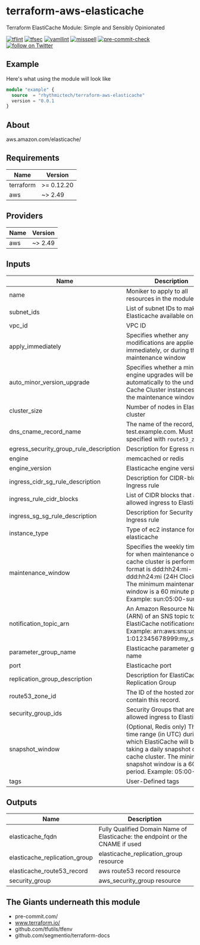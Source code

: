 # terraform-aws-elasticache
Terraform ElastiCache Module: Simple and Sensibly Opinionated

[![tflint](https://github.com/rhythmictech/terraform-aws-elasticache/workflows/tflint/badge.svg?branch=main&event=push)](https://github.com/rhythmictech/terraform-aws-elasticache/actions?query=workflow%3Atflint+event%3Apush+branch%3Amain)
[![tfsec](https://github.com/rhythmictech/terraform-aws-elasticache/workflows/tfsec/badge.svg?branch=main&event=push)](https://github.com/rhythmictech/terraform-aws-elasticache/actions?query=workflow%3Atfsec+event%3Apush+branch%3Amain)
[![yamllint](https://github.com/rhythmictech/terraform-aws-elasticache/workflows/yamllint/badge.svg?branch=main&event=push)](https://github.com/rhythmictech/terraform-aws-elasticache/actions?query=workflow%3Ayamllint+event%3Apush+branch%3Amain)
[![misspell](https://github.com/rhythmictech/terraform-aws-elasticache/workflows/misspell/badge.svg?branch=main&event=push)](https://github.com/rhythmictech/terraform-aws-elasticache/actions?query=workflow%3Amisspell+event%3Apush+branch%3Amain)
[![pre-commit-check](https://github.com/rhythmictech/terraform-aws-elasticache/workflows/pre-commit-check/badge.svg?branch=main&event=push)](https://github.com/rhythmictech/terraform-aws-elasticache/actions?query=workflow%3Apre-commit-check+event%3Apush+branch%3Amain)
<a href="https://twitter.com/intent/follow?screen_name=RhythmicTech"><img src="https://img.shields.io/twitter/follow/RhythmicTech?style=social&logo=RhythmicTech" alt="follow on Twitter"></a>


## Example
Here's what using the module will look like
```terraform
module "example" {
  source  = "rhythmictech/terraform-aws-elasticache"
  version = "0.0.1
}
```

## About
aws.amazon.com/elasticache/

<!-- BEGINNING OF PRE-COMMIT-TERRAFORM DOCS HOOK -->
## Requirements

| Name | Version |
|------|---------|
| terraform | >= 0.12.20 |
| aws | ~> 2.49 |

## Providers

| Name | Version |
|------|---------|
| aws | ~> 2.49 |

## Inputs

| Name | Description | Type | Default | Required |
|------|-------------|------|---------|:--------:|
| name | Moniker to apply to all resources in the module | `string` | n/a | yes |
| subnet\_ids | List of subnet IDs to make Elasticache available on | `list(string)` | n/a | yes |
| vpc\_id | VPC ID | `string` | n/a | yes |
| apply\_immediately | Specifies whether any modifications are applied immediately, or during the next maintenance window | `bool` | `false` | no |
| auto\_minor\_version\_upgrade | Specifies whether a minor engine upgrades will be applied automatically to the underlying Cache Cluster instances during the maintenance window. | `bool` | `true` | no |
| cluster\_size | Number of nodes in Elasticache cluster | `number` | `4` | no |
| dns\_cname\_record\_name | The name of the record, eg test.example.com. Must be specified with `route53_zone_id` | `string` | `null` | no |
| egress\_security\_group\_rule\_description | Description for Egress rule | `string` | `null` | no |
| engine | memcached or redis | `string` | `"redis"` | no |
| engine\_version | Elasticache engine version | `string` | `null` | no |
| ingress\_cidr\_sg\_rule\_description | Description for CIDR-block Ingress rule | `string` | `null` | no |
| ingress\_rule\_cidr\_blocks | List of CIDR blocks that are allowed ingress to ElastiCache | `list(string)` | `[]` | no |
| ingress\_sg\_sg\_rule\_description | Description for Security Group Ingress rule | `string` | `null` | no |
| instance\_type | Type of ec2 instance for elasticache | `string` | `"cache.t2.micro"` | no |
| maintenance\_window | Specifies the weekly time range for when maintenance on the cache cluster is performed. The format is ddd:hh24:mi-ddd:hh24:mi (24H Clock UTC). The minimum maintenance window is a 60 minute period. Example: sun:05:00-sun:09:00 | `string` | `"sun:03:00-sun:04:00"` | no |
| notification\_topic\_arn | An Amazon Resource Name (ARN) of an SNS topic to send ElastiCache notifications to. Example: arn:aws:sns:us-east-1:012345678999:my\_sns\_topic | `string` | `null` | no |
| parameter\_group\_name | Elasticache parameter group name | `string` | `null` | no |
| port | Elasticache port | `number` | `null` | no |
| replication\_group\_description | Description for ElastiCache Replication Group | `string` | `null` | no |
| route53\_zone\_id | The ID of the hosted zone to contain this record. | `string` | `""` | no |
| security\_group\_ids | Security Groups that are allowed ingress to ElastiCache | `set(string)` | `[]` | no |
| snapshot\_window | (Optional, Redis only) The daily time range (in UTC) during which ElastiCache will begin taking a daily snapshot of your cache cluster. The minimum snapshot window is a 60 minute period. Example: 05:00-09:00 | `string` | `"02:00-03:00"` | no |
| tags | User-Defined tags | `map(string)` | `{}` | no |

## Outputs

| Name | Description |
|------|-------------|
| elasticache\_fqdn | Fully Qualified Domain Name of Elasticache: the endpoint or the CNAME if used |
| elasticache\_replication\_group | elasticache\_replication\_group resource |
| elasticache\_route53\_record | aws route53 record resource |
| security\_group | aws\_security\_group resource |

<!-- END OF PRE-COMMIT-TERRAFORM DOCS HOOK -->

## The Giants underneath this module
- pre-commit.com/
- www.terraform.io/
- github.com/tfutils/tfenv
- github.com/segmentio/terraform-docs
